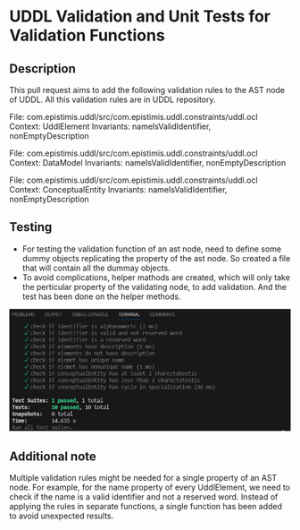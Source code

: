# UDDL Validation and Unit Tests for Validation Functions

## Description

This pull request aims to add the following validation rules to the AST node of UDDL. All this validation rules are in UDDL repository.
                              
  File: com.epistimis.uddl/src/com.epistimis.uddl.constraints/uddl.ocl
  Context: UddlElement
  Invariants: nameIsValidIdentifier, nonEmptyDescription

  File: com.epistimis.uddl/src/com.epistimis.uddl.constraints/uddl.ocl
  Context: DataModel
  Invariants: nameIsValidIdentifier, nonEmptyDescription
    
  File: com.epistimis.uddl/src/com.epistimis.uddl.constraints/uddl.ocl
   Context: ConceptualEntity
  Invariants: nameIsValidIdentifier, nonEmptyDescription

## Testing

- For testing the validation function of an ast node, need to define some dummy objects replicating the property of the ast node.  So   created a file that will contain all the dummay objects.
- To avoid complications, helper mathods are created, which will only take the perticular property of the validating node, to add validation. And the test has been done on the helper methods.

![All test cases have passed](uddl_test/unit_test_screenshots/unittest.jpg)

## Additional note
Multiple validation rules might be needed for a single property of an AST node. For example, for the name property of every UddlElement, we need to check if the name is a valid identifier and not a reserved word. Instead of applying the rules in separate functions, a single function has been added to avoid unexpected results.